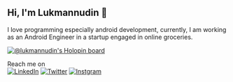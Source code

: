## Hi, I'm Lukmannudin :wave:

I love programming especially android development, currently, I am working as an Android Engineer in a startup engaged in online groceries. 

[![@lukmannudin's Holopin board](https://holopin.me/lukmannudin)](https://holopin.io/@lukmannudin)

Reach me on <br />
[![LinkedIn](https://img.shields.io/badge/LinkedIn-0077B5?style=for-the-badge&logo=linkedin&logoColor=white)](https://www.linkedin.com/in/lukmannudin/) 
[![Twitter](https://img.shields.io/badge/Twitter-1DA1F2?style=for-the-badge&logo=twitter&logoColor=white)](https://twitter.com/Lord_Lukman19) 
[![Instgram](https://img.shields.io/badge/Instagram-8a3ab9?style=for-the-badge&logo=instagram&logoColor=white)](https://www.instagram.com/lukmannudinpriatna/)
